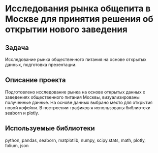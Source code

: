 # Исследования рынка общепита в Москве для принятия решения об открытии нового заведения
## Задача
Исследование рынка общественного питания на основе открытых данных, подготовка презентации.
## Описание проекта
Подготовлено исследование рынка на основе открытых данных о заведениях общественного питания Москвы,
визуализированы полученные данные. На основе данных выбрано место для открытия новой кофейни.
В построении графиков я использованы библиотеки seaborn и plotly. 
## Используемые библиотеки
python, pandas, seaborn, matplotlib, numpy, scipy.stats, math, plotly, folium, json
